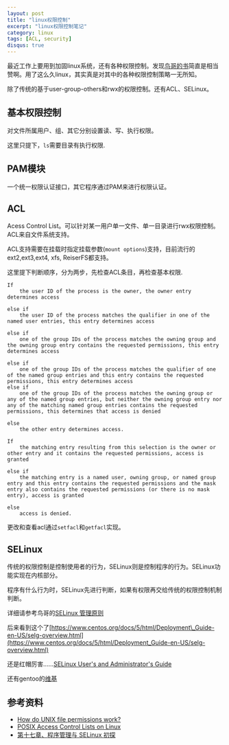 ```yaml
---
layout: post
title: "linux权限控制"
excerpt: "linux权限控制笔记"
category: linux
tags: [ACL, security]
disqus: true
---
```



最近工作上要用到加固linux系统，还有各种权限控制。发现[鸟哥的书](http://vbird.dic.ksu.edu.tw/)简直是相当赞啊。用了这么久linux，其实真是对其中的各种权限控制策略一无所知。

除了传统的基于user-group-others和rwx的权限控制。还有ACL、SELinux。


## 基本权限控制

对文件所属用户、组、其它分别设置读、写、执行权限。

这里只提下，`ls`需要目录有执行权限.

## PAM模块

一个统一权限认证接口，其它程序通过PAM来进行权限认证。

## ACL

Acess Control List。可以针对某一用户单一文件、单一目录进行rwx权限控制。ACL来自文件系统支持。

ACL支持需要在挂载时指定挂载参数(`mount options`)支持，目前流行的ext2,ext3,ext4, xfs, ReiserFS都支持。

这里提下判断顺序，分为两步，先检查ACL条目，再检查基本权限.

    If
        the user ID of the process is the owner, the owner entry determines access
    
    else if
        the user ID of the process matches the qualifier in one of the named user entries, this entry determines access
    
    else if
        one of the group IDs of the process matches the owning group and the owning group entry contains the requested permissions, this entry determines access
    
    else if
        one of the group IDs of the process matches the qualifier of one of the named group entries and this entry contains the requested permissions, this entry determines access
    else if
        one of the group IDs of the process matches the owning group or any of the named group entries, but neither the owning group entry nor any of the matching named group entries contains the requested permissions, this determines that access is denied
    
    else
        the other entry determines access.
    
    If
        the matching entry resulting from this selection is the owner or other entry and it contains the requested permissions, access is granted
    
    else if
        the matching entry is a named user, owning group, or named group entry and this entry contains the requested permissions and the mask entry also contains the requested permissions (or there is no mask entry), access is granted
    
    else
        access is denied.

更改和查看acl通过`setfacl`和`getfacl`实现。

## SELinux

传统的权限控制是控制使用者的行为，SELinux则是控制程序的行为。SELinux功能实现在内核部分。

程序有什么行为时，SELinux先进行判断，如果有权限再交给传统的权限控制机制判断。

详细请参考鸟哥的[SELinux 管理原则](http://vbird.dic.ksu.edu.tw/linux_server/0210network-secure.php#selinux)

后来看到这个了[https://www.centos.org/docs/5/html/Deployment\_Guide-en-US/selg-overview.html](https://www.centos.org/docs/5/html/Deployment_Guide-en-US/selg-overview.html)

还是红帽厉害……[SELinux User's and Administrator's Guide](https://access.redhat.com/documentation/en-US/Red_Hat_Enterprise_Linux/7/html/SELinux_Users_and_Administrators_Guide/index.html)

还有gentoo的[维基](http://wiki.gentoo.org/wiki/SELinux)

## 参考资料

- [How do UNIX file permissions work?](http://docs.joomla.org/How_do_UNIX_file_permissions_work%3F)
- [POSIX Access Control Lists on Linux](http://users.suse.com/~agruen/acl/linux-acls/online/)
- [ 第十七章、程序管理与 SELinux 初探](http://vbird.dic.ksu.edu.tw/linux_basic/0440processcontrol_5.php)

